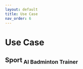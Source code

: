 ```yaml
---
layout: default
title: Use Case
nav_order: 6
---
```


# Use Case

## **Sport**<sub> AI Badminton Trainer
